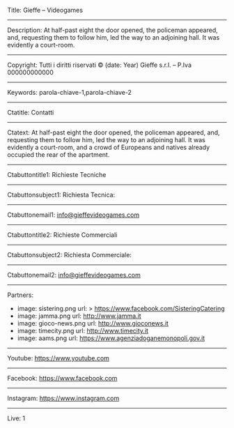 Title: Gieffe – Videogames

----

Description: At half-past eight the door opened, the policeman appeared, and, requesting them to follow him, led the way to an adjoining hall. It was evidently a court-room.

----

Copyright: Tutti i diritti riservati © (date: Year) Gieffe s.r.l. – P.Iva 000000000000

----

Keywords: parola-chiave-1,parola-chiave-2

----

Ctatitle: Contatti

----

Ctatext: At half-past eight the door opened, the policeman appeared, and, requesting them to follow him, led the way to an adjoining hall. It was evidently a court-room, and a crowd of Europeans and natives already occupied the rear of the apartment.

----

Ctabuttontitle1: Richieste Tecniche

----

Ctabuttonsubject1: Richiesta Tecnica:

----

Ctabuttonemail1: info@gieffevideogames.com

----

Ctabuttontitle2: Richieste Commerciali

----

Ctabuttonsubject2: Richiesta Commerciale:

----

Ctabuttonemail2: info@gieffevideogames.com

----

Partners: 

- 
  image: sistering.png
  url: >
    https://www.facebook.com/SisteringCatering
- 
  image: jamma.png
  url: http://www.jamma.it
- 
  image: gioco-news.png
  url: http://www.gioconews.it
- 
  image: timecity.png
  url: http://www.timecity.it
- 
  image: aams.png
  url: https://www.agenziadoganemonopoli.gov.it

----

Youtube: https://www.youtube.com

----

Facebook: https://www.facebook.com

----

Instagram: https://www.instagram.com

----

Live: 1